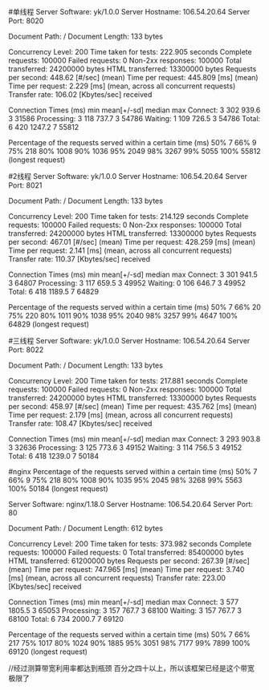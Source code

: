 #单线程
Server Software:        yk/1.0.0
Server Hostname:        106.54.20.64
Server Port:            8020

Document Path:          /
Document Length:        133 bytes

Concurrency Level:      200
Time taken for tests:   222.905 seconds
Complete requests:      100000
Failed requests:        0
Non-2xx responses:      100000
Total transferred:      24200000 bytes
HTML transferred:       13300000 bytes
Requests per second:    448.62 [#/sec] (mean)
Time per request:       445.809 [ms] (mean)
Time per request:       2.229 [ms] (mean, across all concurrent requests)
Transfer rate:          106.02 [Kbytes/sec] received

Connection Times (ms)
              min  mean[+/-sd] median   max
Connect:        3  302 939.6      3   31586
Processing:     3  118 737.7      3   54786
Waiting:        1  109 726.5      3   54786
Total:          6  420 1247.2      7   55812

Percentage of the requests served within a certain time (ms)
  50%      7
  66%      9
  75%    218
  80%   1008
  90%   1036
  95%   2049
  98%   3267
  99%   5055
 100%  55812 (longest request)

 #2线程
 Server Software:        yk/1.0.0
Server Hostname:        106.54.20.64
Server Port:            8021

Document Path:          /
Document Length:        133 bytes

Concurrency Level:      200
Time taken for tests:   214.129 seconds
Complete requests:      100000
Failed requests:        0
Non-2xx responses:      100000
Total transferred:      24200000 bytes
HTML transferred:       13300000 bytes
Requests per second:    467.01 [#/sec] (mean)
Time per request:       428.259 [ms] (mean)
Time per request:       2.141 [ms] (mean, across all concurrent requests)
Transfer rate:          110.37 [Kbytes/sec] received

Connection Times (ms)
              min  mean[+/-sd] median   max
Connect:        3  301 941.5      3   64807
Processing:     3  117 659.5      3   49952
Waiting:        0  106 646.7      3   49952
Total:          6  418 1189.5      7   64829

Percentage of the requests served within a certain time (ms)
  50%      7
  66%     20
  75%    220
  80%   1011
  90%   1038
  95%   2040
  98%   3257
  99%   4647
 100%  64829 (longest request)
 
 
 
 #三线程
 Server Software:        yk/1.0.0
Server Hostname:        106.54.20.64
Server Port:            8022

Document Path:          /
Document Length:        133 bytes

Concurrency Level:      200
Time taken for tests:   217.881 seconds
Complete requests:      100000
Failed requests:        0
Non-2xx responses:      100000
Total transferred:      24200000 bytes
HTML transferred:       13300000 bytes
Requests per second:    458.97 [#/sec] (mean)
Time per request:       435.762 [ms] (mean)
Time per request:       2.179 [ms] (mean, across all concurrent requests)
Transfer rate:          108.47 [Kbytes/sec] received

Connection Times (ms)
              min  mean[+/-sd] median   max
Connect:        3  293 903.8      3   32636
Processing:     3  125 773.6      3   49152
Waiting:        3  114 756.5      3   49152
Total:          6  418 1239.0      7   50184



#nginx 
Percentage of the requests served within a certain time (ms)
  50%      7
  66%      9
  75%    218
  80%   1008
  90%   1035
  95%   2045
  98%   3268
  99%   5563
 100%  50184 (longest request)

 Server Software:        nginx/1.18.0
Server Hostname:        106.54.20.64
Server Port:            80

Document Path:          /
Document Length:        612 bytes

Concurrency Level:      200
Time taken for tests:   373.982 seconds
Complete requests:      100000
Failed requests:        0
Total transferred:      85400000 bytes
HTML transferred:       61200000 bytes
Requests per second:    267.39 [#/sec] (mean)
Time per request:       747.965 [ms] (mean)
Time per request:       3.740 [ms] (mean, across all concurrent requests)
Transfer rate:          223.00 [Kbytes/sec] received

Connection Times (ms)
              min  mean[+/-sd] median   max
Connect:        3  577 1805.5      3   65053
Processing:     3  157 767.7      3   68100
Waiting:        3  157 767.7      3   68100
Total:          6  734 2000.7      7   69120

Percentage of the requests served within a certain time (ms)
  50%      7
  66%    217
  75%   1017
  80%   1024
  90%   1885
  95%   3051
  98%   7177
  99%   7899
 100%  69120 (longest request)



 //经过测算带宽利用率都达到瓶颈 百分之四十以上，所以该框架已经是这个带宽极限了